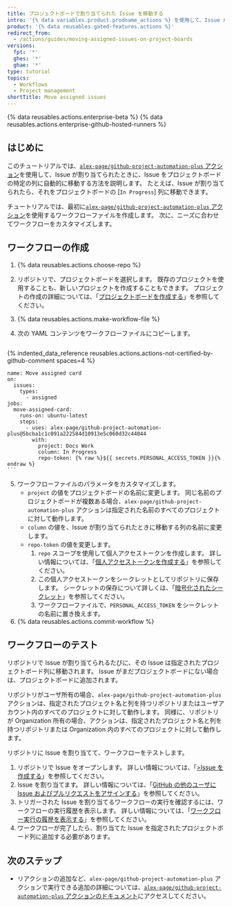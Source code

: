 ```yaml
---
title: プロジェクトボードで割り当てられた Issue を移動する
intro: '{% data variables.product.prodname_actions %} を使用して、Issue が割り当てられたときに、プロジェクトボードの特定の列に Issue を自動的に移動できます。'
product: '{% data reusables.gated-features.actions %}'
redirect_from:
  - /actions/guides/moving-assigned-issues-on-project-boards
versions:
  fpt: '*'
  ghes: '*'
  ghae: '*'
type: tutorial
topics:
  - Workflows
  - Project management
shortTitle: Move assigned issues
---
```


{% data reusables.actions.enterprise-beta %}
{% data reusables.actions.enterprise-github-hosted-runners %}

## はじめに

このチュートリアルでは、[`alex-page/github-project-automation-plus` アクション](https://github.com/marketplace/actions/github-project-automation)を使用して、Issue が割り当てられたときに、Issue をプロジェクトボードの特定の列に自動的に移動する方法を説明します。 たとえば、Issue が割り当てられたら、それをプロジェクトボードの [`In Progress`] 列に移動できます。

チュートリアルでは、最初に[`alex-page/github-project-automation-plus` アクション](https://github.com/marketplace/actions/github-project-automation)を使用するワークフローファイルを作成します。 次に、ニーズに合わせてワークフローをカスタマイズします。

## ワークフローの作成

1. {% data reusables.actions.choose-repo %}
2. リポジトリで、プロジェクトボードを選択します。 既存のプロジェクトを使用することも、新しいプロジェクトを作成することもできます。 プロジェクトの作成の詳細については、「[プロジェクトボードを作成する](/github/managing-your-work-on-github/creating-a-project-board)」を参照してください。
3. {% data reusables.actions.make-workflow-file %}
4. 次の YAML コンテンツをワークフローファイルにコピーします。

    ```yaml{:copy}
{% indented_data_reference reusables.actions.actions-not-certified-by-github-comment spaces=4 %}

    name: Move assigned card
    on:
      issues:
        types:
          - assigned
    jobs:
      move-assigned-card:
        runs-on: ubuntu-latest
        steps:
          - uses: alex-page/github-project-automation-plus@5bcba1c1c091a222584d10913e5c060d32c44044
            with:
              project: Docs Work
              column: In Progress
              repo-token: {% raw %}${{ secrets.PERSONAL_ACCESS_TOKEN }}{% endraw %}
    ```

5. ワークフローファイルのパラメータをカスタマイズします。
   - `project` の値をプロジェクトボードの名前に変更します。 同じ名前のプロジェクトボードが複数ある場合、`alex-page/github-project-automation-plus` アクションは指定された名前のすべてのプロジェクトに対して動作します。
   - `column` の値を、Issue が割り当てられたときに移動する列の名前に変更します。
   - `repo-token` の値を変更します。
     1. `repo` スコープを使用して個人アクセストークンを作成します。 詳しい情報については、「[個人アクセストークンを作成する](/github/authenticating-to-github/creating-a-personal-access-token)」を参照してください。
     1. この個人アクセストークンをシークレットとしてリポジトリに保存します。 シークレットの保存について詳しくは、「[暗号化されたシークレット](/actions/reference/encrypted-secrets)」を参照してください。
     1. ワークフローファイルで、`PERSONAL_ACCESS_TOKEN` をシークレットの名前に置き換えます。
6. {% data reusables.actions.commit-workflow %}

## ワークフローのテスト

リポジトリで Issue が割り当てられるたびに、その Issue は指定されたプロジェクトボード列に移動されます。 Issue がまだプロジェクトボードにない場合は、プロジェクトボードに追加されます。

リポジトリがユーザ所有の場合、`alex-page/github-project-automation-plus` アクションは、指定されたプロジェクト名と列を持つリポジトリまたはユーザアカウント内のすべてのプロジェクトに対して動作します。 同様に、リポジトリが Organization 所有の場合、アクションは、指定されたプロジェクト名と列を持つリポジトリまたは Organization 内のすべてのプロジェクトに対して動作します。

リポジトリに Issue を割り当てて、ワークフローをテストします。

1. リポジトリで Issue をオープンします。 詳しい情報については、「[>Issue を作成する](/github/managing-your-work-on-github/creating-an-issue)」を参照してください。
2. Issue を割り当てます。 詳しい情報については、「[GitHub の他のユーザに Issue およびプルリクエストをアサインする](/github/managing-your-work-on-github/assigning-issues-and-pull-requests-to-other-github-users)」を参照してください。
3. トリガーされた Issue を割り当てるワークフローの実行を確認するには、ワークフローの実行履歴を表示します。 詳しい情報については、「[ワークフロー実行の履歴を表示する](/actions/managing-workflow-runs/viewing-workflow-run-history)」を参照してください。
4. ワークフローが完了したら、割り当てた Issue を指定されたプロジェクトボード列に追加する必要があります。

## 次のステップ

- リアクションの追加など、`alex-page/github-project-automation-plus` アクションで実行できる追加の詳細については、[`alex-page/github-project-automation-plus` アクションのドキュメント](https://github.com/marketplace/actions/github-project-automation)にアクセスしてください。
